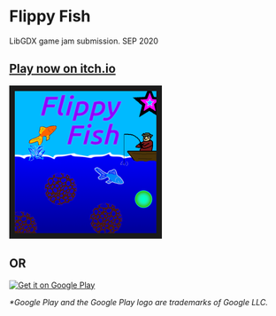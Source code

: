 # Flippy Fish
LibGDX game jam submission. SEP 2020

## [Play now on itch.io](https://iceybones.itch.io/flippy-fish)

<img src="./assets/Images/CoverArt.png" 
alt="Cover Art" width="256" height="256" border="10" />

## OR

<a href='https://play.google.com/store/apps/details?id=com.iceybones.flippyfish&pcampaignid=pcampaignidMKT-Other-global-all-co-prtnr-py-PartBadge-Mar2515-1'><img alt='Get it on Google Play' src='https://play.google.com/intl/en_us/badges/static/images/badges/en_badge_web_generic.png' width="240" height="92"/></a>

_*Google Play and the Google Play logo are trademarks of Google LLC._
